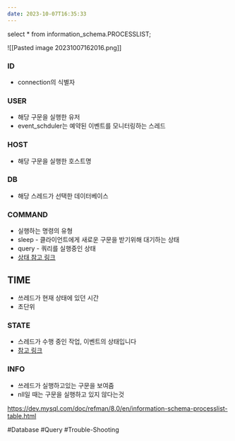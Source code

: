 ```yaml
---
date: 2023-10-07T16:35:33
---
```

select * from information_schema.PROCESSLIST;

![[Pasted image 20231007162016.png]]

### ID
- connection의 식별자
### USER
- 해당 구문을 실행한 유저
- event_schduler는 예약된 이벤트를 모니터링하는 스레드

### HOST
- 해당 구문을 실행한 호스트명

### DB
- 해당 스레드가 선택한 데이터베이스

### COMMAND
- 실행하는 명령의 유형
- sleep - 클라이언트에게 새로운 구문을 받기위해 대기하는 상태
- query - 쿼리를 실행중인 상태
- [상태 참고 링크](https://dev.mysql.com/doc/refman/8.0/en/thread-commands.html)

## TIME
- 쓰레드가 현재 상태에 있던 시간
- 초단위
### STATE
- 스레드가 수행 중인 작업, 이벤트의 상태입니다
- [참고 링크](https://dev.mysql.com/doc/refman/8.0/en/general-thread-states.html)

### INFO
- 쓰레드가 실행하고있는 구문을 보여줌
- nll일 때는 구문을 실행하고 있지 않다는것

https://dev.mysql.com/doc/refman/8.0/en/information-schema-processlist-table.html

#Database 
#Query 
#Trouble-Shooting 